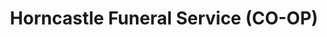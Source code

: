 ---
title: "Horncastle Funeral Service (CO-OP)"
url: /horncastle/horncastle-funeral-service-co-op/
shop: funeral directors
---